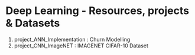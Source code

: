 # Deep Learning - Resources, projects & Datasets

1. project_ANN_Implementation : Churn Modelling
2. project_CNN_ImageNET : IMAGENET CIFAR-10 Dataset